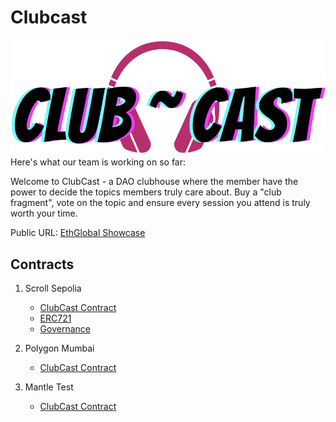 # Clubcast

![clubcast](./clubcast.png)
Here's what our team is working on so far:

Welcome to ClubCast - a DAO clubhouse where the member have the power to decide the topics members truly care about. Buy a "club fragment", vote on the topic and ensure every session you attend is truly worth your time.

Public URL: [EthGlobal Showcase](https://ethglobal.com/showcase/undefined-2gr03)

## Contracts

1. Scroll Sepolia

   - [ClubCast Contract](https://sepolia-blockscout.scroll.io/address/0x556D421d26707AB2128EEf305aa34F9C30A5b380#code)
   - [ERC721](https://sepolia-blockscout.scroll.io/address/0xA6c5bD390E92616CA1efE23ABA568e69C4B44FEB#code)
   - [Governance](https://sepolia-blockscout.scroll.io/address/0xb93C0282aA1c42cD4b567d1c0bC4Ee398845993a#code)

2. Polygon Mumbai

   - [ClubCast Contract](https://mumbai.polygonscan.com/address/0x844aFbFB743b87315E0dd4A5746E35EeAd2aDBC9#code)

3. Mantle Test
   - [ClubCast Contract](https://explorer.testnet.mantle.xyz/address/0x0e617AfC5Fa856e8ceaC4ac4d89237EeC586d91A#code)
